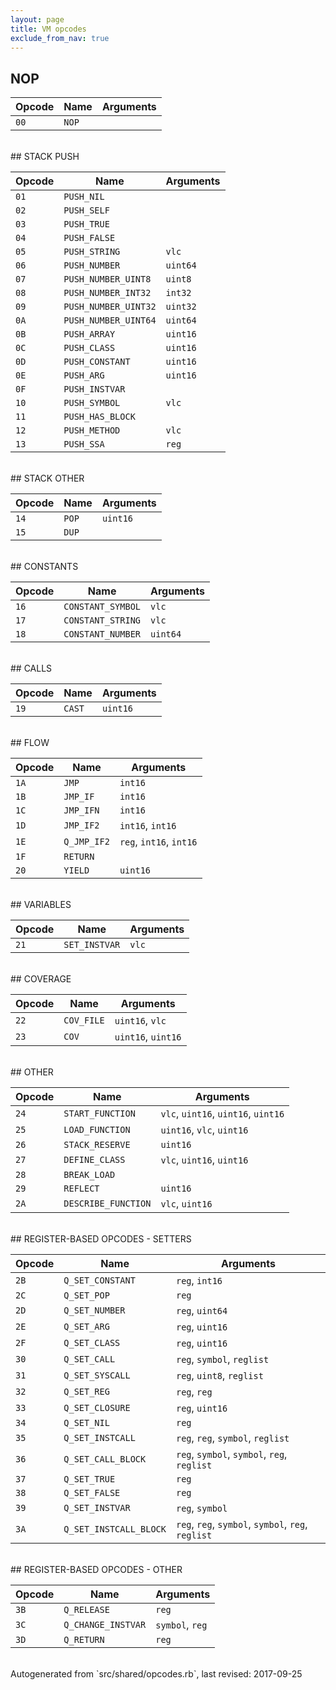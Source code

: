 ```yaml
---
layout: page
title: VM opcodes
exclude_from_nav: true
---
```


## NOP

|Opcode |Name    |Arguments|
|-------|--------|---------|
|`00`|`NOP`||

<br>
## STACK PUSH

|Opcode |Name    |Arguments|
|-------|--------|---------|
|`01`|`PUSH_NIL`||
|`02`|`PUSH_SELF`||
|`03`|`PUSH_TRUE`||
|`04`|`PUSH_FALSE`||
|`05`|`PUSH_STRING`|`vlc`|
|`06`|`PUSH_NUMBER`|`uint64`|
|`07`|`PUSH_NUMBER_UINT8`|`uint8`|
|`08`|`PUSH_NUMBER_INT32`|`int32`|
|`09`|`PUSH_NUMBER_UINT32`|`uint32`|
|`0A`|`PUSH_NUMBER_UINT64`|`uint64`|
|`0B`|`PUSH_ARRAY`|`uint16`|
|`0C`|`PUSH_CLASS`|`uint16`|
|`0D`|`PUSH_CONSTANT`|`uint16`|
|`0E`|`PUSH_ARG`|`uint16`|
|`0F`|`PUSH_INSTVAR`||
|`10`|`PUSH_SYMBOL`|`vlc`|
|`11`|`PUSH_HAS_BLOCK`||
|`12`|`PUSH_METHOD`|`vlc`|
|`13`|`PUSH_SSA`|`reg`|

<br>
## STACK OTHER

|Opcode |Name    |Arguments|
|-------|--------|---------|
|`14`|`POP`|`uint16`|
|`15`|`DUP`||

<br>
## CONSTANTS

|Opcode |Name    |Arguments|
|-------|--------|---------|
|`16`|`CONSTANT_SYMBOL`|`vlc`|
|`17`|`CONSTANT_STRING`|`vlc`|
|`18`|`CONSTANT_NUMBER`|`uint64`|

<br>
## CALLS

|Opcode |Name    |Arguments|
|-------|--------|---------|
|`19`|`CAST`|`uint16`|

<br>
## FLOW

|Opcode |Name    |Arguments|
|-------|--------|---------|
|`1A`|`JMP`|`int16`|
|`1B`|`JMP_IF`|`int16`|
|`1C`|`JMP_IFN`|`int16`|
|`1D`|`JMP_IF2`|`int16`, `int16`|
|`1E`|`Q_JMP_IF2`|`reg`, `int16`, `int16`|
|`1F`|`RETURN`||
|`20`|`YIELD`|`uint16`|

<br>
## VARIABLES

|Opcode |Name    |Arguments|
|-------|--------|---------|
|`21`|`SET_INSTVAR`|`vlc`|

<br>
## COVERAGE

|Opcode |Name    |Arguments|
|-------|--------|---------|
|`22`|`COV_FILE`|`uint16`, `vlc`|
|`23`|`COV`|`uint16`, `uint16`|

<br>
## OTHER

|Opcode |Name    |Arguments|
|-------|--------|---------|
|`24`|`START_FUNCTION`|`vlc`, `uint16`, `uint16`, `uint16`|
|`25`|`LOAD_FUNCTION`|`uint16`, `vlc`, `uint16`|
|`26`|`STACK_RESERVE`|`uint16`|
|`27`|`DEFINE_CLASS`|`vlc`, `uint16`, `uint16`|
|`28`|`BREAK_LOAD`||
|`29`|`REFLECT`|`uint16`|
|`2A`|`DESCRIBE_FUNCTION`|`vlc`, `uint16`|

<br>
## REGISTER-BASED OPCODES - SETTERS

|Opcode |Name    |Arguments|
|-------|--------|---------|
|`2B`|`Q_SET_CONSTANT`|`reg`, `int16`|
|`2C`|`Q_SET_POP`|`reg`|
|`2D`|`Q_SET_NUMBER`|`reg`, `uint64`|
|`2E`|`Q_SET_ARG`|`reg`, `uint16`|
|`2F`|`Q_SET_CLASS`|`reg`, `uint16`|
|`30`|`Q_SET_CALL`|`reg`, `symbol`, `reglist`|
|`31`|`Q_SET_SYSCALL`|`reg`, `uint8`, `reglist`|
|`32`|`Q_SET_REG`|`reg`, `reg`|
|`33`|`Q_SET_CLOSURE`|`reg`, `uint16`|
|`34`|`Q_SET_NIL`|`reg`|
|`35`|`Q_SET_INSTCALL`|`reg`, `reg`, `symbol`, `reglist`|
|`36`|`Q_SET_CALL_BLOCK`|`reg`, `symbol`, `symbol`, `reg`, `reglist`|
|`37`|`Q_SET_TRUE`|`reg`|
|`38`|`Q_SET_FALSE`|`reg`|
|`39`|`Q_SET_INSTVAR`|`reg`, `symbol`|
|`3A`|`Q_SET_INSTCALL_BLOCK`|`reg`, `reg`, `symbol`, `symbol`, `reg`, `reglist`|

<br>
## REGISTER-BASED OPCODES - OTHER

|Opcode |Name    |Arguments|
|-------|--------|---------|
|`3B`|`Q_RELEASE`|`reg`|
|`3C`|`Q_CHANGE_INSTVAR`|`symbol`, `reg`|
|`3D`|`Q_RETURN`|`reg`|

<br>
Autogenerated from `src/shared/opcodes.rb`, last revised: 2017-09-25
